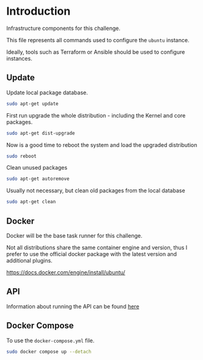# Introduction

Infrastructure components for this challenge.

This file represents all commands used to configure the `ubuntu` instance.

Ideally, tools such as Terraform or Ansible should be used to configure instances.

## Update

Update local package database.

```sh
sudo apt-get update
```

First run upgrade the whole distribution - including the Kernel and core packages.

```sh
sudo apt-get dist-upgrade
```

Now is a good time to reboot the system and load the upgraded distribution

```sh
sudo reboot
```

Clean unused packages

```sh
sudo apt-get autoremove
```

Usually not necessary, but clean old packages from the local database

```sh
sudo apt-get clean
```

## Docker

Docker will be the base task runner for this challenge.

Not all distributions share the same container engine and version, thus I prefer to use the official docker package with the latest version and additional plugins.

https://docs.docker.com/engine/install/ubuntu/

## API

Information about running the API can be found [here](../api/README.md)

## Docker Compose

To use the `docker-compose.yml` file.

```sh
sudo docker compose up --detach
```
